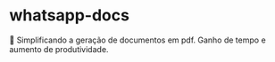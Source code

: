 # whatsapp-docs
🤖 Simplificando a geração de documentos em pdf. Ganho de tempo e aumento de produtividade.
